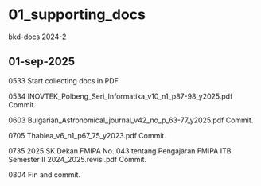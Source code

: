 # 01_supporting_docs
bkd-docs 2024-2


## 01-sep-2025
0533 Start collecting docs in PDF.

0534
INOVTEK_Polbeng_Seri_Informatika_v10_n1_p87-98_y2025.pdf
Commit.

0603
Bulgarian_Astronomical_journal_v42_no_p_63-77_y2025.pdf
Commit.

0705
Thabiea_v6_n1_p67_75_y2023.pdf
Commit.

0735
2025 SK Dekan FMIPA No. 043 tentang Pengajaran FMIPA ITB Semester II 2024_2025.revisi.pdf
Commit.

0804 Fin and commit.
